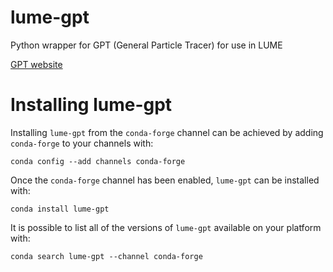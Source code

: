# lume-gpt
Python wrapper for GPT (General Particle Tracer) for use in LUME

[GPT website](http://www.pulsar.nl/gpt/)


Installing lume-gpt
===================

Installing `lume-gpt` from the `conda-forge` channel can be achieved by adding `conda-forge` to your channels with:

```
conda config --add channels conda-forge
```

Once the `conda-forge` channel has been enabled, `lume-gpt` can be installed with:

```
conda install lume-gpt
```

It is possible to list all of the versions of `lume-gpt` available on your platform with:

```
conda search lume-gpt --channel conda-forge
